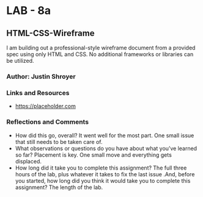 # LAB - 8a

## HTML-CSS-Wireframe

I am building out a professional-style wireframe document from a provided spec using only HTML and CSS. No additional frameworks or libraries can be utilized. 


### Author: Justin Shroyer

### Links and Resources
* https://placeholder.com

### Reflections and Comments
* How did this go, overall? It went well for the most part. One small issue that still needs to be taken care of.
* What observations or questions do you have about what you’ve learned so far? Placement is key. One small move and everything gets displaced.
* How long did it take you to complete this assignment? The full three hours of the lab, plus whatever it takes to fix the last issue .And, before you started, how long did you think it would take you to complete this assignment? The length of the lab.
